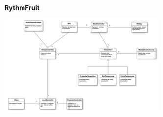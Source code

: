 ## RythmFruit
![alt tag](https://github.com/miup-games/RythmFruit/blob/master/Documents/Diagram.png)
